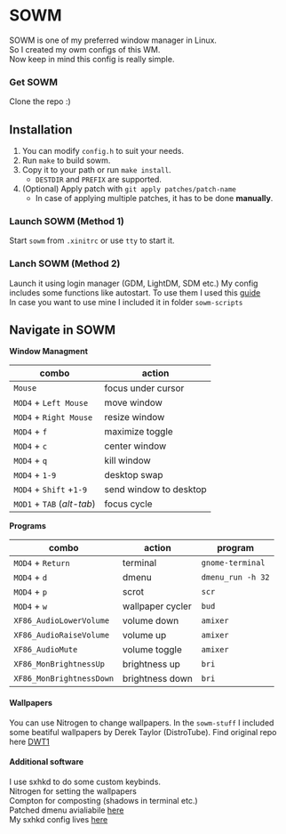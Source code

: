# SOWM

SOWM is one of my preferred window manager in Linux.
\
So I created my owm configs of this WM.
\
Now keep in mind this config is really simple.

### Get SOWM

Clone the repo :)

## Installation

1) You can modify `config.h` to suit your needs.
2) Run `make` to build sowm.
3) Copy it to your path or run `make install`.
    - `DESTDIR` and `PREFIX` are supported.
4) (Optional) Apply patch with `git apply patches/patch-name`
    - In case of applying multiple patches, it has to be done **manually**.

### Launch SOWM (Method 1)
Start `sowm` from `.xinitrc` or use `tty` to start it.

### Lanch SOWM (Method 2)
Launch it using login manager (GDM, LightDM, SDM etc.)
My config includes some functions like autostart. To use them I used this [guide](https://github.com/dylanaraps/sowm/issues/29)
\
In case you want to use mine I included it in folder `sowm-scripts`

## Navigate in SOWM

**Window Managment**

| combo                      | action                 |
| -------------------------- | -----------------------|
| `Mouse`                    | focus under cursor     |
| `MOD4` + `Left Mouse`      | move window            |
| `MOD4` + `Right Mouse`     | resize window          |
| `MOD4` + `f`               | maximize toggle        |
| `MOD4` + `c`               | center window          |
| `MOD4` + `q`               | kill window            |
| `MOD4` + `1-9`             | desktop swap           |
| `MOD4` + `Shift` +`1-9`    | send window to desktop |
| `MOD1` + `TAB` (*alt-tab*) | focus cycle            |

**Programs**

| combo                    | action           | program        |
| ------------------------ | ---------------- | ------------------ |
| `MOD4` + `Return`        | terminal         | `gnome-terminal`   |
| `MOD4` + `d`             | dmenu            | `dmenu_run -h 32`  |
| `MOD4` + `p`             | scrot            | `scr`              |
| `MOD4` + `w`             | wallpaper cycler | `bud`              |
| `XF86_AudioLowerVolume`  | volume down      | `amixer`           |    
| `XF86_AudioRaiseVolume`  | volume up        | `amixer`           |
| `XF86_AudioMute`         | volume toggle    | `amixer`           |
| `XF86_MonBrightnessUp`   | brightness up    | `bri`              |
| `XF86_MonBrightnessDown` | brightness down  | `bri`              |


#### Wallpapers
You can use Nitrogen to change wallpapers. In the `sowm-stuff` I included some beatiful wallpapers by Derek Taylor (DistroTube). Find original repo here [DWT1](https://gitlab.com/dwt1/wallpapers)

#### Additional software
I use sxhkd to do some custom keybinds. \
Nitrogen for setting the wallpapers \
Compton for composting (shadows in terminal etc.) \
Patched dmenu avialiabile [here](https://github.com/philippanic/dotz/tree/master/.config/dmenu)
\
My sxhkd config lives [here](https://github.com/philippanic/dotz/tree/master/.config/sxhkd)


